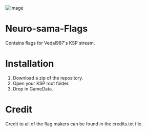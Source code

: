 ![image](https://github.com/Tumppi066/Neuro-sama-Flags/assets/83072683/f531552a-353d-4892-a0f8-d319aa2a3456)
# Neuro-sama-Flags
Contains flags for Vedal987's KSP stream.

# Installation
1. Download a zip of the repository.
2. Open your KSP root folder.
3. Drop in GameData.

# Credit
Credit to all of the flag makers can be found in the credits.txt file.
